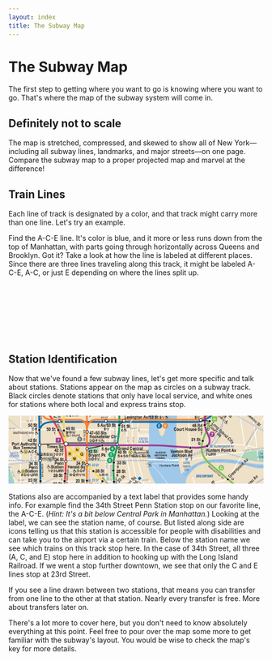 ```yaml
---
layout: index
title: The Subway Map
---
```

<style type="text/css" media="screen">
  body { background: url('/images/ace-line.png') top 200px no-repeat; }
  #content { background-color: rgba(255,255,255,0.1); }
  #lines { margin-top: 150px; }
</style>

# The Subway Map

The first step to getting where you want to go is knowing where you want to go. That's where the map of the subway system will come in.

## Definitely not to scale

The map is stretched, compressed, and skewed to show all of New York—including  all subway lines, landmarks, and major streets—on one page. Compare the subway map to a proper projected map and marvel at the difference!

## Train Lines

Each line of track is designated by a color, and that track might carry more than one line. Let's try an example.

Find the A-C-E line. It's color is blue, and it more or less runs down from the top of Manhattan, with parts going through horizontally across Queens and Brooklyn. Got it? Take a look at how the line is labeled at different places. Since there are three lines traveling along this track, it might be labeled A-C-E, A-C, or just E depending on where the lines split up.

<h2 id="lines">Station Identification</h2>

Now that we've found a few subway lines, let's get more specific and talk about stations. Stations appear on the map as circles on a subway track. Black circles denote stations that only have local service, and white ones for stations where both local and express trains stop.

![Alt Text](/images/map-slice.jpg)

Stations also are accompanied by a text label that provides some handy info. For example find the 34th Street Penn Station stop on our favorite line, the A-C-E. (*Hint: It's a bit below Central Park in Manhattan.*) Looking at the label, we can see the station name, of course. But listed along side are icons telling us that this station is accessible for people with disabilities and can take you to the airport via a certain train. Below the station name we see which trains on this track stop here. In the case of 34th Street, all three (A, C, and E) stop here in addition to hooking up with the Long Island Railroad. If we went a stop further downtown, we see that only the C and E lines stop at 23rd Street.

If you see a line drawn between two stations, that means you can transfer from one line to the other at that station. Nearly every transfer is free. More about transfers later on.

There's a lot more to cover here, but you don't need to know absolutely everything at this point. Feel free to pour over the map some more to get familiar with the subway's layout. You would be wise to check the map's key for more details.
